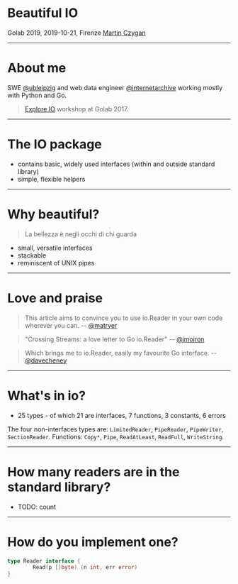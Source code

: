 # Beautiful IO

Golab 2019, 2019-10-21, Firenze
[Martin Czygan](mailto:martin.czygan@gmail.com)

----

# About me

SWE [@ubleipzig](https://ub.uni-leipzig.de) and web data engineer
[@internetarchive](https://archive.org) working mostly with Python and Go.

> [Explore IO](https://github.com/miku/exploreio) workshop at Golab 2017.

----

# The IO package

* contains basic, widely used interfaces (within and outside standard library)
* simple, flexible helpers

----

# Why beautiful?

> La bellezza è negli occhi di chi guarda

* small, versatile interfaces
* stackable
* reminiscent of UNIX pipes

----

# Love and praise

> This article aims to convince you to use io.Reader in your own code wherever
> you can. -- [@matryer](https://twitter.com/matryer)

> "Crossing Streams: a love letter to Go io.Reader" -- [@jmoiron](https://twitter.com/jmoiron)

> Which brings me to io.Reader, easily my favourite Go interface. --
> [@davecheney](https://twitter.com/davecheney)

----

# What's in io?

<!--
$ go doc io | grep ^type | wc -l
25
-->

* 25 types - of which 21 are interfaces, 7 functions, 3 constants, 6 errors

The four non-interfaces types are: `LimitedReader`, `PipeReader`, `PipeWriter`,
`SectionReader`. Functions: `Copy*`, `Pipe`, `ReadAtLeast`, `ReadFull`,
`WriteString`.

----

# How many readers are in the standard library?

* TODO: count

----

# How do you implement one?

```go
type Reader interface {
        Read(p []byte) (n int, err error)
}
```


